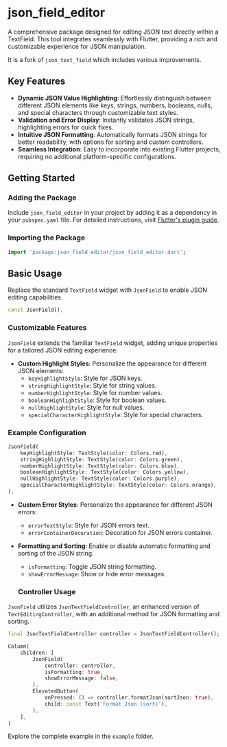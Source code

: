 # json_field_editor

A comprehensive package designed for editing JSON text directly within a TextField. This tool integrates seamlessly with Flutter, providing a rich and customizable experience for JSON manipulation.

It is a fork of `json_text_field` which includes various improvements.

## Key Features

- **Dynamic JSON Value Highlighting**: Effortlessly distinguish between different JSON elements like keys, strings, numbers, booleans, nulls, and special characters through customizable text styles.
- **Validation and Error Display**: Instantly validates JSON strings, highlighting errors for quick fixes.
- **Intuitive JSON Formatting**: Automatically formats JSON strings for better readability, with options for sorting and custom controllers.
- **Seamless Integration**: Easy to incorporate into existing Flutter projects, requiring no additional platform-specific configurations.

## Getting Started

### Adding the Package

Include `json_field_editor` in your project by adding it as a dependency in your `pubspec.yaml` file. For detailed instructions, visit [Flutter's plugin guide](https://flutter.io/platform-plugins/).

### Importing the Package

```dart
import 'package:json_field_editor/json_field_editor.dart';
```

## Basic Usage

Replace the standard `TextField` widget with `JsonField` to enable JSON editing capabilities.

```dart
const JsonField(),

```

### Customizable Features

`JsonField` extends the familiar `TextField` widget, adding unique properties for a tailored JSON editing experience:

- **Custom Highlight Styles**: Personalize the appearance for different JSON elements:
  - `keyHighlightStyle`: Style for JSON keys.
  - `stringHighlightStyle`: Style for string values.
  - `numberHighlightStyle`: Style for number values.
  - `booleanHighlightStyle`: Style for boolean values.
  - `nullHighlightStyle`: Style for null values.
  - `specialCharacterHighlightStyle`: Style for special characters.

### Example Configuration

```dart
JsonField(
    keyHighlightStyle: TextStyle(color: Colors.red),
    stringHighlightStyle: TextStyle(color: Colors.green),
    numberHighlightStyle: TextStyle(color: Colors.blue),
    booleanHighlightStyle: TextStyle(color: Colors.yellow),
    nullHighlightStyle: TextStyle(color: Colors.purple),
    specialCharacterHighlightStyle: TextStyle(color: Colors.orange),
),
```

- **Custom Error Styles**: Personalize the appearance for different JSON errors:

  - `errorTextStyle`: Style for JSON errors text.
  - `errorContainerDecoration`: Decoration for JSON errors container.

- **Formatting and Sorting**: Enable or disable automatic formatting and sorting of the JSON string.

  - `isFormatting`: Toggle JSON string formatting.
  - `showErrorMessage`: Show or hide error messages.

  ### Controller Usage

`JsonField` utilizes `JsonTextFieldController`, an enhanced version of `TextEditingController`, with an additional method for JSON formatting and sorting.

```dart
final JsonTextFieldController controller = JsonTextFieldController();

Column(
    children: [
        JsonField(
            controller: controller,
            isFormatting: true,
            showErrorMessage: false,
        ),
        ElevatedButton(
            onPressed: () => controller.formatJson(sortJson: true),
            child: const Text('Format Json (sort)'),
        ),
    ],
)
```

Explore the complete example in the `example` folder.
